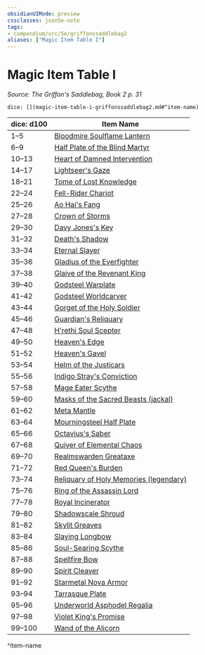 ```yaml
---
obsidianUIMode: preview
cssclasses: json5e-note
tags:
- compendium/src/5e/griffonssaddlebag2
aliases: ["Magic Item Table I"]
---
```

# Magic Item Table I
*Source: The Griffon's Saddlebag, Book 2 p. 31* 

`dice: [](magic-item-table-i-griffonssaddlebag2.md#^item-name)`

| dice: d100 | Item Name |
|------------|-----------|
| 1–5 | [Bloodmire Soulflame Lantern](compendium/items/bloodmire-soulflame-lantern-griffonssaddlebag2.md) |
| 6–9 | [Half Plate of the Blind Martyr](compendium/items/half-plate-of-the-blind-martyr-griffonssaddlebag2.md) |
| 10–13 | [Heart of Damned Intervention](compendium/items/heart-of-damned-intervention-griffonssaddlebag2.md) |
| 14–17 | [Lightseer's Gaze](compendium/items/lightseers-gaze-griffonssaddlebag2.md) |
| 18–21 | [Tome of Lost Knowledge](compendium/items/tome-of-lost-knowledge-griffonssaddlebag2.md) |
| 22–24 | [Fell-Rider Chariot](compendium/items/fell-rider-chariot-griffonssaddlebag2.md) |
| 25–26 | [Ao Hai's Fang](compendium/items/ao-hais-fang-griffonssaddlebag2.md) |
| 27–28 | [Crown of Storms](compendium/items/crown-of-storms-griffonssaddlebag2.md) |
| 29–30 | [Davy Jones's Key](compendium/items/davy-joness-key-griffonssaddlebag2.md) |
| 31–32 | [Death's Shadow](compendium/items/deaths-shadow-griffonssaddlebag2.md) |
| 33–34 | [Eternal Slayer](compendium/items/eternal-slayer-griffonssaddlebag2.md) |
| 35–36 | [Gladius of the Everfighter](compendium/items/gladius-of-the-everfighter-griffonssaddlebag2.md) |
| 37–38 | [Glaive of the Revenant King](compendium/items/glaive-of-the-revenant-king-griffonssaddlebag2.md) |
| 39–40 | [Godsteel Warplate](compendium/items/godsteel-warplate-griffonssaddlebag2.md) |
| 41–42 | [Godsteel Worldcarver](compendium/items/godsteel-worldcarver-griffonssaddlebag2.md) |
| 43–44 | [Gorget of the Holy Soldier](compendium/items/gorget-of-the-holy-soldier-griffonssaddlebag2.md) |
| 45–46 | [Guardian's Reliquary](compendium/items/guardians-reliquary-griffonssaddlebag2.md) |
| 47–48 | [H'rethi Soul Scepter](compendium/items/hrethi-soul-scepter-griffonssaddlebag2.md) |
| 49–50 | [Heaven's Edge](compendium/items/heavens-edge-griffonssaddlebag2.md) |
| 51–52 | [Heaven's Gavel](compendium/items/heavens-gavel-griffonssaddlebag2.md) |
| 53–54 | [Helm of the Justicars](compendium/items/helm-of-the-justicars-griffonssaddlebag2.md) |
| 55–56 | [Indigo Stray's Conviction](compendium/items/indigo-strays-conviction-griffonssaddlebag2.md) |
| 57–58 | [Mage Eater Scythe](compendium/items/mage-eater-scythe-griffonssaddlebag2.md) |
| 59–60 | [Masks of the Sacred Beasts (jackal)](compendium/items/masks-of-the-sacred-beasts-jackal-griffonssaddlebag2.md) |
| 61–62 | [Meta Mantle](compendium/items/meta-mantle-griffonssaddlebag2.md) |
| 63–64 | [Mourningsteel Half Plate](compendium/items/mourningsteel-half-plate-griffonssaddlebag2.md) |
| 65–66 | [Octavius's Saber](compendium/items/octaviuss-saber-griffonssaddlebag2.md) |
| 67–68 | [Quiver of Elemental Chaos](compendium/items/quiver-of-elemental-chaos-griffonssaddlebag2.md) |
| 69–70 | [Realmswarden Greataxe](compendium/items/realmswarden-greataxe-griffonssaddlebag2.md) |
| 71–72 | [Red Queen's Burden](compendium/items/red-queens-burden-griffonssaddlebag2.md) |
| 73–74 | [Reliquary of Holy Memories (legendary)](compendium/items/reliquary-of-holy-memories-legendary-griffonssaddlebag2.md) |
| 75–76 | [Ring of the Assassin Lord](compendium/items/ring-of-the-assassin-lord-griffonssaddlebag2.md) |
| 77–78 | [Royal Incinerator](compendium/items/royal-incinerator-griffonssaddlebag2.md) |
| 79–80 | [Shadowscale Shroud](compendium/items/shadowscale-shroud-griffonssaddlebag2.md) |
| 81–82 | [Skylit Greaves](compendium/items/skylit-greaves-griffonssaddlebag2.md) |
| 83–84 | [Slaying Longbow](compendium/items/slaying-longbow-griffonssaddlebag2.md) |
| 85–86 | [Soul-Searing Scythe](compendium/items/soul-searing-scythe-griffonssaddlebag2.md) |
| 87–88 | [Spellfire Bow](compendium/items/spellfire-bow-griffonssaddlebag2.md) |
| 89–90 | [Spirit Cleaver](compendium/items/spirit-cleaver-griffonssaddlebag2.md) |
| 91–92 | [Starmetal Nova Armor](compendium/items/starmetal-nova-armor-griffonssaddlebag2.md) |
| 93–94 | [Tarrasque Plate](compendium/items/tarrasque-plate-griffonssaddlebag2.md) |
| 95–96 | [Underworld Asphodel Regalia](compendium/items/underworld-asphodel-regalia-griffonssaddlebag2.md) |
| 97–98 | [Violet King's Promise](compendium/items/violet-kings-promise-griffonssaddlebag2.md) |
| 99–100 | [Wand of the Alicorn](compendium/items/wand-of-the-alicorn-griffonssaddlebag2.md) |
^item-name